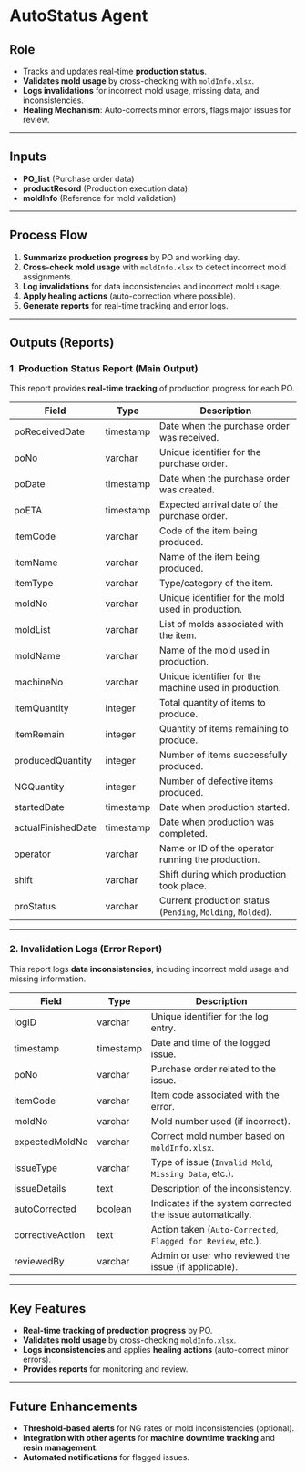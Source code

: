 # AutoStatus Agent  

## **Role**  
- Tracks and updates real-time **production status**.  
- **Validates mold usage** by cross-checking with `moldInfo.xlsx`.  
- **Logs invalidations** for incorrect mold usage, missing data, and inconsistencies.  
- **Healing Mechanism**: Auto-corrects minor errors, flags major issues for review.  

---

## **Inputs**  
- **PO_list** (Purchase order data)  
- **productRecord** (Production execution data)  
- **moldInfo** (Reference for mold validation)  

---

## **Process Flow**  
1. **Summarize production progress** by PO and working day.  
2. **Cross-check mold usage** with `moldInfo.xlsx` to detect incorrect mold assignments.  
3. **Log invalidations** for data inconsistencies and incorrect mold usage.  
4. **Apply healing actions** (auto-correction where possible).  
5. **Generate reports** for real-time tracking and error logs.  

---

## **Outputs (Reports)**  

### **1. Production Status Report (Main Output)**  
This report provides **real-time tracking** of production progress for each PO.  

| **Field**            | **Type**    | **Description**                                           |
|----------------------|------------|-----------------------------------------------------------|
| poReceivedDate       | timestamp  | Date when the purchase order was received.               |
| poNo                | varchar    | Unique identifier for the purchase order.                |
| poDate             | timestamp  | Date when the purchase order was created.                |
| poETA               | timestamp  | Expected arrival date of the purchase order.             |
| itemCode           | varchar    | Code of the item being produced.                         |
| itemName           | varchar    | Name of the item being produced.                         |
| itemType           | varchar    | Type/category of the item.                               |
| moldNo             | varchar    | Unique identifier for the mold used in production.       |
| moldList           | varchar    | List of molds associated with the item.                  |
| moldName           | varchar    | Name of the mold used in production.                     |
| machineNo          | varchar    | Unique identifier for the machine used in production.    |
| itemQuantity       | integer    | Total quantity of items to produce.                      |
| itemRemain         | integer    | Quantity of items remaining to produce.                  |
| producedQuantity   | integer    | Number of items successfully produced.                   |
| NGQuantity         | integer    | Number of defective items produced.                      |
| startedDate        | timestamp  | Date when production started.                            |
| actualFinishedDate | timestamp  | Date when production was completed.                      |
| operator           | varchar    | Name or ID of the operator running the production.       |
| shift             | varchar    | Shift during which production took place.                |
| proStatus         | varchar    | Current production status (`Pending`, `Molding`, `Molded`). |

---

### **2. Invalidation Logs (Error Report)**  
This report logs **data inconsistencies**, including incorrect mold usage and missing information.  

| **Field**          | **Type**    | **Description**                                             |
|--------------------|------------|-------------------------------------------------------------|
| logID             | varchar    | Unique identifier for the log entry.                       |
| timestamp        | timestamp  | Date and time of the logged issue.                         |
| poNo             | varchar    | Purchase order related to the issue.                       |
| itemCode         | varchar    | Item code associated with the error.                       |
| moldNo           | varchar    | Mold number used (if incorrect).                           |
| expectedMoldNo   | varchar    | Correct mold number based on `moldInfo.xlsx`.             |
| issueType        | varchar    | Type of issue (`Invalid Mold`, `Missing Data`, etc.).     |
| issueDetails     | text       | Description of the inconsistency.                         |
| autoCorrected    | boolean    | Indicates if the system corrected the issue automatically. |
| correctiveAction | text       | Action taken (`Auto-Corrected`, `Flagged for Review`, etc.). |
| reviewedBy       | varchar    | Admin or user who reviewed the issue (if applicable).     |

---

## **Key Features**  
- **Real-time tracking of production progress** by PO.  
- **Validates mold usage** by cross-checking `moldInfo.xlsx`.  
- **Logs inconsistencies** and applies **healing actions** (auto-correct minor errors).  
- **Provides reports** for monitoring and review.  

---

## **Future Enhancements**  
- **Threshold-based alerts** for NG rates or mold inconsistencies (optional).  
- **Integration with other agents** for **machine downtime tracking** and **resin management**.  
- **Automated notifications** for flagged issues.  